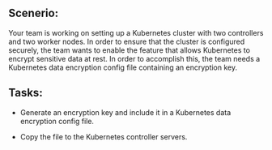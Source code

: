 ## Scenerio:

Your team is working on setting up a Kubernetes cluster with two controllers and two worker nodes. In order to ensure that the cluster is configured securely, the team wants to enable the feature that allows Kubernetes to encrypt sensitive data at rest. In order to accomplish this, the team needs a Kubernetes data encryption config file containing an encryption key. 

## Tasks:

* Generate an encryption key and include it in a Kubernetes data encryption config file.

* Copy the file to the Kubernetes controller servers.